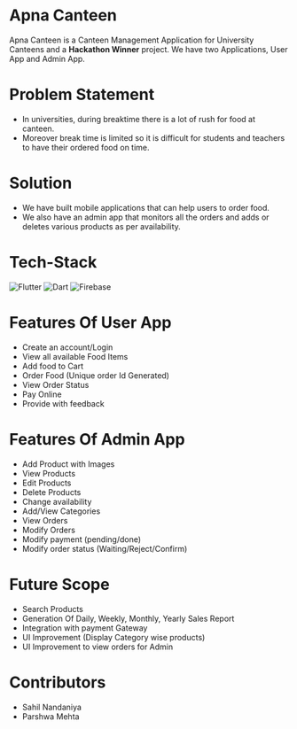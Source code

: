 # Apna Canteen
Apna Canteen is a Canteen Management Application for University Canteens and a **Hackathon Winner** project. 
We have two Applications, User App and Admin App.

# Problem Statement

* In universities, during breaktime there is a lot of rush for food at canteen. 
* Moreover break time is limited so it is difficult for students and teachers to have their ordered food on time.

# Solution 
* We have built mobile applications that can help users to order food.
* We also have an admin app that monitors all the orders and adds or deletes various products as per availability.
           
# Tech-Stack

<img alt="Flutter" src="https://img.shields.io/badge/Flutter%20-%2302569B.svg?&style=for-the-badge&logo=Flutter&logoColor=white" />	<img alt="Dart" src="https://img.shields.io/badge/dart-%230175C2.svg?&style=for-the-badge&logo=dart&logoColor=white"/>	<img alt="Firebase" src="https://img.shields.io/badge/firebase%20-%23039BE5.svg?&style=for-the-badge&logo=firebase"/>	         


# Features Of User App

* Create an account/Login
* View all available Food Items
* Add food to Cart
* Order Food (Unique order Id Generated)
* View Order Status
* Pay Online
* Provide with feedback

# Features Of Admin App

* Add Product with Images
* View Products
* Edit Products
* Delete Products
* Change availability
* Add/View Categories
* View Orders
* Modify Orders
* Modify payment (pending/done)
* Modify order status (Waiting/Reject/Confirm)

# Future Scope

* Search Products
* Generation Of Daily, Weekly, Monthly, Yearly Sales Report
* Integration with payment Gateway
* UI Improvement (Display Category wise products)
* UI Improvement to view orders for Admin

# Contributors
* Sahil Nandaniya
* Parshwa Mehta
